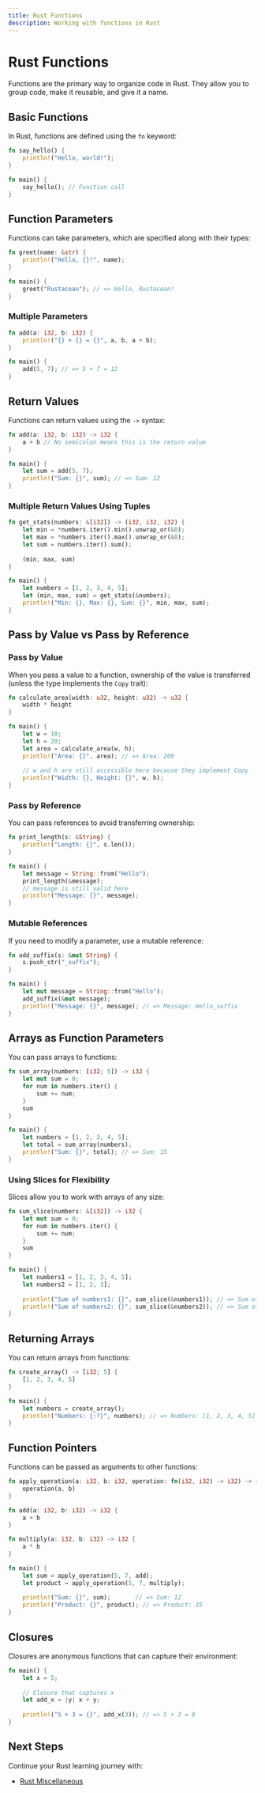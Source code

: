 ```yaml
---
title: Rust Functions
description: Working with functions in Rust
---
```


# Rust Functions

Functions are the primary way to organize code in Rust. They allow you to group code, make it reusable, and give it a name.

## Basic Functions

In Rust, functions are defined using the `fn` keyword:

```rust
fn say_hello() {
    println!("Hello, world!");
}

fn main() {
    say_hello(); // Function call
}
```

## Function Parameters

Functions can take parameters, which are specified along with their types:

```rust
fn greet(name: &str) {
    println!("Hello, {}!", name);
}

fn main() {
    greet("Rustacean"); // => Hello, Rustacean!
}
```

### Multiple Parameters

```rust
fn add(a: i32, b: i32) {
    println!("{} + {} = {}", a, b, a + b);
}

fn main() {
    add(5, 7); // => 5 + 7 = 12
}
```

## Return Values

Functions can return values using the `->` syntax:

```rust
fn add(a: i32, b: i32) -> i32 {
    a + b // No semicolon means this is the return value
}

fn main() {
    let sum = add(5, 7);
    println!("Sum: {}", sum); // => Sum: 12
}
```

### Multiple Return Values Using Tuples

```rust
fn get_stats(numbers: &[i32]) -> (i32, i32, i32) {
    let min = *numbers.iter().min().unwrap_or(&0);
    let max = *numbers.iter().max().unwrap_or(&0);
    let sum = numbers.iter().sum();
    
    (min, max, sum)
}

fn main() {
    let numbers = [1, 2, 3, 4, 5];
    let (min, max, sum) = get_stats(&numbers);
    println!("Min: {}, Max: {}, Sum: {}", min, max, sum);
}
```

## Pass by Value vs Pass by Reference

### Pass by Value

When you pass a value to a function, ownership of the value is transferred (unless the type implements the `Copy` trait):

```rust
fn calculate_area(width: u32, height: u32) -> u32 {
    width * height
}

fn main() {
    let w = 10;
    let h = 20;
    let area = calculate_area(w, h);
    println!("Area: {}", area); // => Area: 200
    
    // w and h are still accessible here because they implement Copy
    println!("Width: {}, Height: {}", w, h);
}
```

### Pass by Reference

You can pass references to avoid transferring ownership:

```rust
fn print_length(s: &String) {
    println!("Length: {}", s.len());
}

fn main() {
    let message = String::from("Hello");
    print_length(&message);
    // message is still valid here
    println!("Message: {}", message);
}
```

### Mutable References

If you need to modify a parameter, use a mutable reference:

```rust
fn add_suffix(s: &mut String) {
    s.push_str("_suffix");
}

fn main() {
    let mut message = String::from("Hello");
    add_suffix(&mut message);
    println!("Message: {}", message); // => Message: Hello_suffix
}
```

## Arrays as Function Parameters

You can pass arrays to functions:

```rust
fn sum_array(numbers: [i32; 5]) -> i32 {
    let mut sum = 0;
    for num in numbers.iter() {
        sum += num;
    }
    sum
}

fn main() {
    let numbers = [1, 2, 3, 4, 5];
    let total = sum_array(numbers);
    println!("Sum: {}", total); // => Sum: 15
}
```

### Using Slices for Flexibility

Slices allow you to work with arrays of any size:

```rust
fn sum_slice(numbers: &[i32]) -> i32 {
    let mut sum = 0;
    for num in numbers.iter() {
        sum += num;
    }
    sum
}

fn main() {
    let numbers1 = [1, 2, 3, 4, 5];
    let numbers2 = [1, 2, 3];
    
    println!("Sum of numbers1: {}", sum_slice(&numbers1)); // => Sum of numbers1: 15
    println!("Sum of numbers2: {}", sum_slice(&numbers2)); // => Sum of numbers2: 6
}
```

## Returning Arrays

You can return arrays from functions:

```rust
fn create_array() -> [i32; 5] {
    [1, 2, 3, 4, 5]
}

fn main() {
    let numbers = create_array();
    println!("Numbers: {:?}", numbers); // => Numbers: [1, 2, 3, 4, 5]
}
```

## Function Pointers

Functions can be passed as arguments to other functions:

```rust
fn apply_operation(a: i32, b: i32, operation: fn(i32, i32) -> i32) -> i32 {
    operation(a, b)
}

fn add(a: i32, b: i32) -> i32 {
    a + b
}

fn multiply(a: i32, b: i32) -> i32 {
    a * b
}

fn main() {
    let sum = apply_operation(5, 7, add);
    let product = apply_operation(5, 7, multiply);
    
    println!("Sum: {}", sum);       // => Sum: 12
    println!("Product: {}", product); // => Product: 35
}
```

## Closures

Closures are anonymous functions that can capture their environment:

```rust
fn main() {
    let x = 5;
    
    // Closure that captures x
    let add_x = |y| x + y;
    
    println!("5 + 3 = {}", add_x(3)); // => 5 + 3 = 8
}
```

## Next Steps

Continue your Rust learning journey with:
- [Rust Miscellaneous](/Documentations/Development/Languages/Rust/Rust-Misc)

